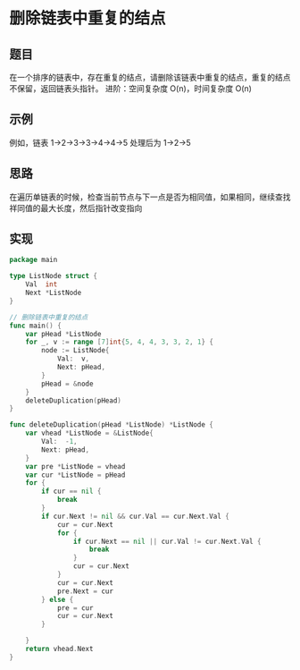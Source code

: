 # 删除链表中重复的结点

## 题目

在一个排序的链表中，存在重复的结点，请删除该链表中重复的结点，重复的结点不保留，返回链表头指针。
进阶：空间复杂度 O(n)，时间复杂度 O(n)

## 示例

例如，链表 1->2->3->3->4->4->5  处理后为 1->2->5

## 思路

在遍历单链表的时候，检查当前节点与下一点是否为相同值，如果相同，继续查找祥同值的最大长度，然后指针改变指向

## 实现

```go
package main

type ListNode struct {
	Val  int
	Next *ListNode
}

// 删除链表中重复的结点
func main() {
	var pHead *ListNode
	for _, v := range [7]int{5, 4, 4, 3, 3, 2, 1} {
		node := ListNode{
			Val:  v,
			Next: pHead,
		}
		pHead = &node
	}
	deleteDuplication(pHead)
}

func deleteDuplication(pHead *ListNode) *ListNode {
	var vhead *ListNode = &ListNode{
		Val:  -1,
		Next: pHead,
	}
	var pre *ListNode = vhead
	var cur *ListNode = pHead
	for {
		if cur == nil {
			break
		}
		if cur.Next != nil && cur.Val == cur.Next.Val {
			cur = cur.Next
			for {
				if cur.Next == nil || cur.Val != cur.Next.Val {
					break
				}
				cur = cur.Next
			}
			cur = cur.Next
			pre.Next = cur
		} else {
			pre = cur
			cur = cur.Next
		}

	}
	return vhead.Next
}
```